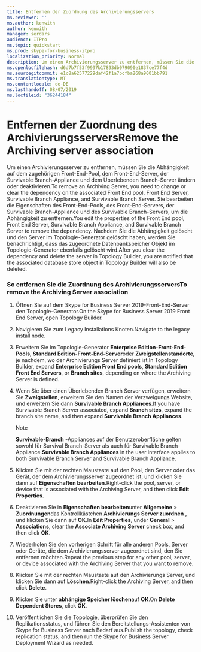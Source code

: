 ```yaml
---
title: Entfernen der Zuordnung des Archivierungsservers
ms.reviewer: ''
ms.author: kenwith
author: kenwith
manager: serdars
audience: ITPro
ms.topic: quickstart
ms.prod: skype-for-business-itpro
localization_priority: Normal
description: Um einen Archivierungsserver zu entfernen, müssen Sie die Abhängigkeit auf dem zugehörigen Front-End-Pool, dem Front-End-Server, der Survivable Branch-Appliance und dem Überlebenden Branch-Server ändern oder deaktivieren. Sie bearbeiten die Eigenschaften des Front-End-Pools, des Front-End-Servers, der Survivable-Branch-Appliance und des Survivable Branch-Servers, um die Abhängigkeit zu entfernen. Nachdem Sie die Abhängigkeit gelöscht und den Server im Topologie-Generator gelöscht haben, werden Sie benachrichtigt, dass das zugeordnete Datenbankspeicher Objekt im Topologie-Generator ebenfalls gelöscht wird.
ms.openlocfilehash: d6d7b7f53f9997b17893db079090e1837ce77f4d
ms.sourcegitcommit: e1c8a62577229daf42f1a7bcfba268a9001bb791
ms.translationtype: MT
ms.contentlocale: de-DE
ms.lasthandoff: 08/07/2019
ms.locfileid: "36244184"
---
```

# <a name="remove-the-archiving-server-association"></a><span data-ttu-id="941e5-105">Entfernen der Zuordnung des Archivierungsservers</span><span class="sxs-lookup"><span data-stu-id="941e5-105">Remove the Archiving server association</span></span>

<span data-ttu-id="941e5-106">Um einen Archivierungsserver zu entfernen, müssen Sie die Abhängigkeit auf dem zugehörigen Front-End-Pool, dem Front-End-Server, der Survivable Branch-Appliance und dem Überlebenden Branch-Server ändern oder deaktivieren.</span><span class="sxs-lookup"><span data-stu-id="941e5-106">To remove an Archiving Server, you need to change or clear the dependency on the associated Front End pool, Front End Server, Survivable Branch Appliance, and Survivable Branch Server.</span></span> <span data-ttu-id="941e5-107">Sie bearbeiten die Eigenschaften des Front-End-Pools, des Front-End-Servers, der Survivable Branch-Appliance und des Survivable Branch-Servers, um die Abhängigkeit zu entfernen.</span><span class="sxs-lookup"><span data-stu-id="941e5-107">You edit the properties of the Front End pool, Front End Server, Survivable Branch Appliance, and Survivable Branch Server to remove the dependency.</span></span> <span data-ttu-id="941e5-108">Nachdem Sie die Abhängigkeit gelöscht und den Server im Topologie-Generator gelöscht haben, werden Sie benachrichtigt, dass das zugeordnete Datenbankspeicher Objekt im Topologie-Generator ebenfalls gelöscht wird.</span><span class="sxs-lookup"><span data-stu-id="941e5-108">After you clear the dependency and delete the server in Topology Builder, you are notified that the associated database store object in Topology Builder will also be deleted.</span></span>
  
### <a name="to-remove-the-archiving-server-association"></a><span data-ttu-id="941e5-109">So entfernen Sie die Zuordnung des Archivierungsservers</span><span class="sxs-lookup"><span data-stu-id="941e5-109">To remove the Archiving Server association</span></span>

1. <span data-ttu-id="941e5-110">Öffnen Sie auf dem Skype for Business Server 2019-Front-End-Server den Topologie-Generator.</span><span class="sxs-lookup"><span data-stu-id="941e5-110">On the Skype for Business Server 2019 Front End Server, open Topology Builder.</span></span>
    
2. <span data-ttu-id="941e5-111">Navigieren Sie zum Legacy Installations Knoten.</span><span class="sxs-lookup"><span data-stu-id="941e5-111">Navigate to the legacy install node.</span></span>
    
3. <span data-ttu-id="941e5-112">Erweitern Sie im Topologie-Generator **Enterprise Edition-Front-End-Pools**, **Standard Edition-Front-End-Server**oder **Zweigstellenstandorte**, je nachdem, wo der Archivierungs Server definiert ist.</span><span class="sxs-lookup"><span data-stu-id="941e5-112">In Topology Builder, expand **Enterprise Edition Front End pools**, **Standard Edition Front End Servers**, or **Branch sites**, depending on where the Archiving Server is defined.</span></span>
    
4. <span data-ttu-id="941e5-113">Wenn Sie über einen Überlebenden Branch Server verfügen, erweitern Sie **Zweigstellen**, erweitern Sie den Namen der Verzweigungs Website, und erweitern Sie dann **Survivable Branch Appliances**.</span><span class="sxs-lookup"><span data-stu-id="941e5-113">If you have Survivable Branch Server associated, expand **Branch sites**, expand the branch site name, and then expand **Survivable Branch Appliances**.</span></span>
    
    > [!NOTE]
    > <span data-ttu-id="941e5-114">**Survivable-Branch** -Appliances auf der Benutzeroberfläche gelten sowohl für Survival Branch-Server als auch für Survivable Branch-Appliance.</span><span class="sxs-lookup"><span data-stu-id="941e5-114">**Survivable Branch Appliances** in the user interface applies to both Survivable Branch Server and Survivable Branch Appliance.</span></span> 
  
5. <span data-ttu-id="941e5-115">Klicken Sie mit der rechten Maustaste auf den Pool, den Server oder das Gerät, der dem Archivierungsserver zugeordnet ist, und klicken Sie dann auf **Eigenschaften bearbeiten**.</span><span class="sxs-lookup"><span data-stu-id="941e5-115">Right-click the pool, server, or device that is associated with the Archiving Server, and then click **Edit Properties**.</span></span>
    
6. <span data-ttu-id="941e5-116">Deaktivieren Sie in **Eigenschaften bearbeiten**unter **Allgemeine** > **Zuordnungen**das Kontrollkästchen **Archivierungs Server zuordnen** , und klicken Sie dann auf **OK**.</span><span class="sxs-lookup"><span data-stu-id="941e5-116">In **Edit Properties**, under **General** > **Associations**, clear the **Associate Archiving Server** check box, and then click **OK**.</span></span>
    
7. <span data-ttu-id="941e5-117">Wiederholen Sie den vorherigen Schritt für alle anderen Pools, Server oder Geräte, die dem Archivierungsserver zugeordnet sind, den Sie entfernen möchten.</span><span class="sxs-lookup"><span data-stu-id="941e5-117">Repeat the previous step for any other pool, server, or device associated with the Archiving Server that you want to remove.</span></span>
    
8. <span data-ttu-id="941e5-118">Klicken Sie mit der rechten Maustaste auf den Archivierungs Server, und klicken Sie dann auf **Löschen**.</span><span class="sxs-lookup"><span data-stu-id="941e5-118">Right-click the Archiving Server, and then click **Delete**.</span></span>
    
9. <span data-ttu-id="941e5-119">Klicken Sie unter **abhängige Speicher löschen**auf **OK**.</span><span class="sxs-lookup"><span data-stu-id="941e5-119">On **Delete Dependent Stores**, click **OK**.</span></span>
    
10. <span data-ttu-id="941e5-120">Veröffentlichen Sie die Topologie, überprüfen Sie den Replikationsstatus, und führen Sie den Bereitstellungs-Assistenten von Skype for Business Server nach Bedarf aus.</span><span class="sxs-lookup"><span data-stu-id="941e5-120">Publish the topology, check replication status, and then run the Skype for Business Server Deployment Wizard as needed.</span></span> 
    

